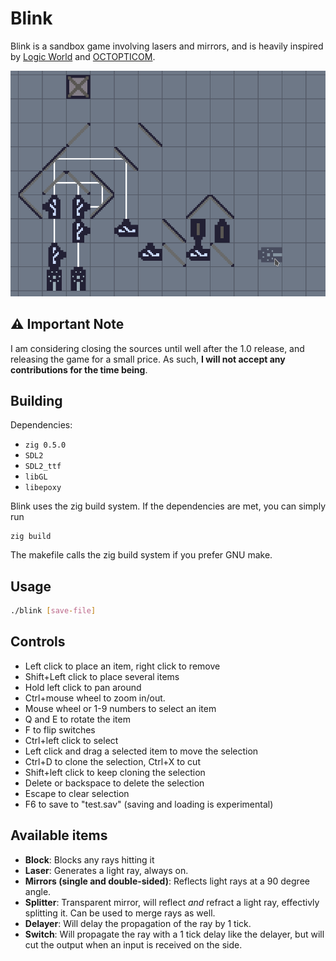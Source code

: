 # Blink

Blink is a sandbox game involving lasers and mirrors, and is heavily inspired
by
[Logic World](https://logicworld.net/) and
[OCTOPTICOM](https://store.steampowered.com/app/943190/OCTOPTICOM/).

![](blink.gif)

## :warning: Important Note

I am considering closing the sources until well after the 1.0 release, and
releasing the game for a small price. As such, **I will not accept any
contributions for the time being**.

## Building
Dependencies:

* `zig 0.5.0`
* `SDL2`
* `SDL2_ttf`
* `libGL`
* `libepoxy`

Blink uses the zig build system. If the dependencies are met, you can simply run
```
zig build
```

The makefile calls the zig build system if you prefer GNU make.

## Usage

```bash
./blink [save-file]
```

## Controls

* Left click to place an item, right click to remove
* Shift+Left click to place several items
* Hold left click to pan around
* Ctrl+mouse wheel to zoom in/out.
* Mouse wheel or 1-9 numbers to select an item
* Q and E to rotate the item
* F to flip switches
* Ctrl+left click to select
* Left click and drag a selected item to move the selection
* Ctrl+D to clone the selection, Ctrl+X to cut
* Shift+left click to keep cloning the selection
* Delete or backspace to delete the selection
* Escape to clear selection
* F6 to save to "test.sav" (saving and loading is experimental)

## Available items

* **Block**: Blocks any rays hitting it
* **Laser**: Generates a light ray, always on.
* **Mirrors (single and double-sided)**: Reflects light rays at a 90 degree angle.
* **Splitter**: Transparent mirror, will reflect *and* refract a light ray,
  effectivly splitting it. Can be used to merge rays as well.
* **Delayer**: Will delay the propagation of the ray by 1 tick.
* **Switch**: Will propagate the ray with a 1 tick delay like the delayer, but
  will cut the output when an input is received on the side.

